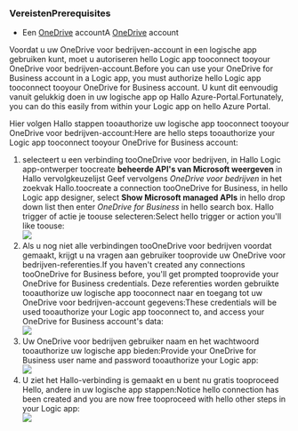 ### <a name="prerequisites"></a><span data-ttu-id="33de8-101">Vereisten</span><span class="sxs-lookup"><span data-stu-id="33de8-101">Prerequisites</span></span>
* <span data-ttu-id="33de8-102">Een [OneDrive](http://OneDrive.com) account</span><span class="sxs-lookup"><span data-stu-id="33de8-102">A [OneDrive](http://OneDrive.com) account</span></span> 

<span data-ttu-id="33de8-103">Voordat u uw OneDrive voor bedrijven-account in een logische app gebruiken kunt, moet u autoriseren hello Logic app tooconnect tooyour OneDrive voor bedrijven-account.</span><span class="sxs-lookup"><span data-stu-id="33de8-103">Before you can use your OneDrive for Business account in a Logic app, you must authorize hello Logic app tooconnect tooyour OneDrive for Business account.</span></span> <span data-ttu-id="33de8-104">U kunt dit eenvoudig vanuit gelukkig doen in uw logische app op Hallo Azure-Portal.</span><span class="sxs-lookup"><span data-stu-id="33de8-104">Fortunately, you can do this easily from within your Logic app on hello Azure Portal.</span></span> 

<span data-ttu-id="33de8-105">Hier volgen Hallo stappen tooauthorize uw logische app tooconnect tooyour OneDrive voor bedrijven-account:</span><span class="sxs-lookup"><span data-stu-id="33de8-105">Here are hello steps tooauthorize your Logic app tooconnect tooyour OneDrive for Business account:</span></span>

1. <span data-ttu-id="33de8-106">selecteert u een verbinding tooOneDrive voor bedrijven, in Hallo Logic app-ontwerper toocreate **beheerde API's van Microsoft weergeven** in Hallo vervolgkeuzelijst Geef vervolgens *OneDrive voor bedrijven* in het zoekvak Hallo.</span><span class="sxs-lookup"><span data-stu-id="33de8-106">toocreate a connection tooOneDrive for Business, in hello Logic app designer, select **Show Microsoft managed APIs** in hello drop down list then enter *OneDrive for Business* in hello search box.</span></span> <span data-ttu-id="33de8-107">Hallo trigger of actie je toouse selecteren:</span><span class="sxs-lookup"><span data-stu-id="33de8-107">Select hello trigger or action you'll like toouse:</span></span>  
   ![](./media/connectors-create-api-onedriveforbusiness/onedriveforbusiness-1.png)
2. <span data-ttu-id="33de8-108">Als u nog niet alle verbindingen tooOneDrive voor bedrijven voordat gemaakt, krijgt u na vragen aan gebruiker tooprovide uw OneDrive voor bedrijven-referenties.</span><span class="sxs-lookup"><span data-stu-id="33de8-108">If you haven't created any connections tooOneDrive for Business before, you'll get prompted tooprovide your OneDrive for Business credentials.</span></span> <span data-ttu-id="33de8-109">Deze referenties worden gebruikte tooauthorize uw logische app tooconnect naar en toegang tot uw OneDrive voor bedrijven-account gegevens:</span><span class="sxs-lookup"><span data-stu-id="33de8-109">These credentials will be used tooauthorize your Logic app tooconnect to, and access your OneDrive for Business account's data:</span></span>  
   ![](./media/connectors-create-api-onedriveforbusiness/onedriveforbusiness-2.png)
3. <span data-ttu-id="33de8-110">Uw OneDrive voor bedrijven gebruiker naam en het wachtwoord tooauthorize uw logische app bieden:</span><span class="sxs-lookup"><span data-stu-id="33de8-110">Provide your OneDrive for Business user name and password tooauthorize your Logic app:</span></span>  
   ![](./media/connectors-create-api-onedriveforbusiness/onedriveforbusiness-3.png)   
4. <span data-ttu-id="33de8-111">U ziet het Hallo-verbinding is gemaakt en u bent nu gratis tooproceed Hello, andere in uw logische app stappen:</span><span class="sxs-lookup"><span data-stu-id="33de8-111">Notice hello connection has been created and you are now free tooproceed with hello other steps in your Logic app:</span></span>  
   ![](./media/connectors-create-api-onedriveforbusiness/onedriveforbusiness-4.png)   

